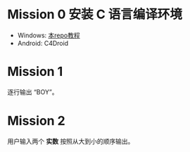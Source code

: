 # Mission 0 安装 C 语言编译环境
- Windows: [本repo教程](https://github.com/CerteKim/BNG/tree/master/NOTE/c/tools/windows/devcpp)
- Android: C4Droid

# Mission 1
逐行输出 “BOY”。

# Mission 2
用户输入两个 **实数** 
按照从大到小的顺序输出。